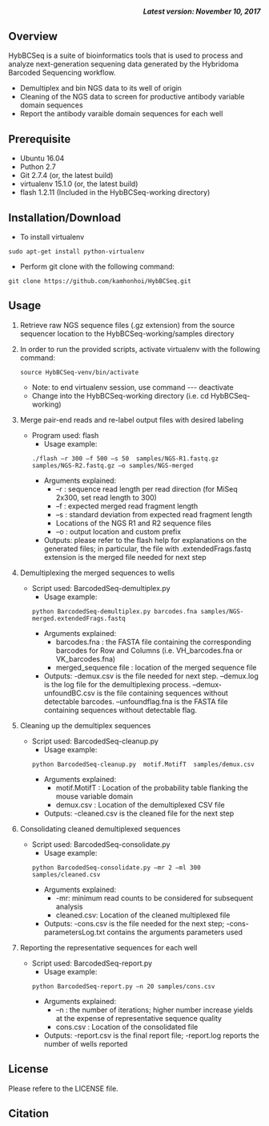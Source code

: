 <h5 align="right">
Latest version: November 10, 2017
</h5>

## Overview

HybBCSeq is a suite of bioinformatics tools that is used to process and analyze next-generation sequening data generated by the Hybridoma Barcoded Sequencing workflow.

- Demultiplex and bin NGS data to its well of origin
- Cleaning of the NGS data to screen for productive antibody variable domain sequences
- Report the antibody varaible domain sequences for each well

## Prerequisite

- Ubuntu 16.04
- Puthon 2.7
- Git 2.7.4 (or, the latest build)
- virtualenv 15.1.0 (or, the latest build)
- flash 1.2.11 (Included in the HybBCSeq-working directory)

## Installation/Download
- To install virtualenv
```
sudo apt-get install python-virtualenv
```
- Perform git clone with the following command:
```
git clone https://github.com/kamhonhoi/HybBCSeq.git
```

## Usage

1.  Retrieve raw NGS sequence files (.gz extension) from the source sequencer location to the HybBCSeq-working/samples directory

2.  In order to run the provided scripts, activate virtualenv with the following command:
      ```
      source HybBCSeq-venv/bin/activate
      ```
    - Note: to end virtualenv session, use command --- deactivate
    - Change into the HybBCSeq-working directory (i.e. cd HybBCSeq-working)

3. Merge pair-end reads and re-label output files with desired labeling 
   - Program used: flash
     - Usage example:
     ```
     ./flash –r 300 –f 500 –s 50  samples/NGS-R1.fastq.gz samples/NGS-R2.fastq.gz –o samples/NGS-merged
     ```
     - Arguments explained:
       -	–r : sequence read length per read direction (for MiSeq 2x300, set read length to 300)
       -	–f : expected merged read fragment length
       -	–s : standard deviation from expected read fragment length
       -	Locations of the NGS R1 and R2 sequence files
       -	–o : output location and custom prefix
     - Outputs: please refer to the flash help for explanations on the generated files; in particular, the file with .extendedFrags.fastq extension is the merged file needed for next step 
 
4. Demultiplexing the merged sequences to wells
   - Script used: BarcodedSeq-demultiplex.py
     - Usage example:
     ```
     python BarcodedSeq-demultiplex.py barcodes.fna samples/NGS-merged.extendedFrags.fastq
     ```
     - Arguments explained:
       -	barcodes.fna : the FASTA file containing the corresponding barcodes for Row and Columns (i.e. VH_barcodes.fna or VK_barcodes.fna)
       -	merged_sequence file : location of the merged sequence file
     - Outputs: -demux.csv is the file needed for next step. –demux.log is the log file for the demultiplexing process. –demux-unfoundBC.csv is the file containing sequences without detectable barcodes. –unfoundflag.fna is the FASTA file containing sequences without detectable flag.
       
5. Cleaning up the demultiplex sequences
   - Script used: BarcodedSeq-cleanup.py
     - Usage example:
     ```
     python BarcodedSeq-cleanup.py  motif.MotifT  samples/demux.csv
     ```
     - Arguments explained:
       -    motif.MotifT : Location of the probability table flanking the mouse variable domain
       -	demux.csv : Location of the demultiplexed CSV file
     - Outputs: -cleaned.csv is the cleaned file for the next step

6. Consolidating cleaned demultiplexed sequences
   - Script used: BarcodedSeq-consolidate.py
     - Usage example:
     ```
     python BarcodedSeq-consolidate.py –mr 2 –ml 300 samples/cleaned.csv
     ```
     - Arguments explained:
       -	-mr: minimum read counts to be considered for subsequent analysis
       -	cleaned.csv: Location of the cleaned multiplexed file
     - Outputs: -cons.csv is the file needed for the next step; -cons-parametersLog.txt contains the arguments parameters used

7. Reporting the representative sequences for each well
   - Script used: BarcodedSeq-report.py
     - Usage example:
     ```
     python BarcodedSeq-report.py –n 20 samples/cons.csv
     ```
     - Arguments explained:
       -	–n : the number of iterations; higher number increase yields at the expense of representative sequence quality
       -	cons.csv : Location of the consolidated file
     - Outputs: -report.csv is the final report file; -report.log reports the number of wells reported

## License
Please refere to the LICENSE file.

## Citation
